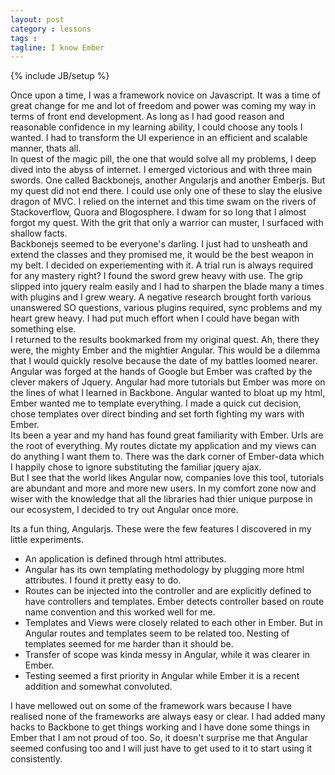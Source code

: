 ```yaml
---
layout: post
category : lessons
tags :
tagline: I know Ember
---
```


{% include JB/setup %}

Once upon a time, I was a framework novice on Javascript. It was a time of great change for me and lot of freedom and power was coming my way in terms of front end development. As long as I had good reason and reasonable confidence in my learning ability, I could choose any tools I wanted. I had to transform the UI experience in an efficient and scalable manner, thats all.  
In quest of the magic pill, the one that would solve all my problems, I deep dived into the abyss of internet. I emerged victorious and with three main swords. One called Backbonejs, another Angularjs and another Emberjs. But my quest did not end there. I could use only one of these to slay the elusive dragon of MVC. I relied on the internet and this time swam on the rivers of Stackoverflow, Quora and Blogosphere. I dwam for so long that I almost forgot my quest. With the grit that only a warrior can muster, I surfaced with shallow facts.   
Backbonejs seemed to be everyone's darling. I just had to unsheath and extend the classes and they promised me, it would be the best weapon in my belt. I decided on experiementing with it. A trial run is always required for any mastery right? I found the sword grew heavy with use. The grip slipped into jquery realm easily and I had to sharpen the blade many a times with plugins and I grew weary. A negative research brought forth various unanswered SO questions, various plugins required, sync problems and my heart grew heavy. I had put much effort when I could have began with something else.  
I returned to the results bookmarked from my original quest. Ah, there they were, the mighty Ember and the mightier Angular. This would be a dilemma that I would quickly resolve because the date of my battles loomed nearer. Angular was forged at the hands of Google but Ember was crafted by the clever makers of Jquery. Angular had more tutorials but Ember was more on the lines of what I learned in Backbone. Angular wanted to bloat up my html, Ember wanted me to template everything. I made a quick cut decision, chose templates over direct binding and set forth fighting my wars with Ember.  
Its been a year and my hand has found great familiarity with Ember. Urls are the root of everything. My routes dictate my application and my views can do anything I want them to. There was the dark corner of Ember-data which I happily chose to ignore substituting the familiar jquery ajax.  
But I see that the world likes Angular now, companies love this tool, tutorials are abundant and more and more new users. In my comfort zone now and wiser with the knowledge that all the libraries had thier unique purpose in our ecosystem, I decided to try out Angular once more.  

Its a fun thing, Angularjs. These were the few features I discovered in my little experiments.
- An application is defined through html attributes.  
- Angular has its own templating methodology by plugging more html attributes. I found it pretty easy to do.  
- Routes can be injected into the controller and are explicitly defined to have controllers and templates. Ember detects controller based on route name convention and this worked well for me.   
- Templates and Views were closely related to each other in Ember. But in Angular routes and templates seem to be related too. Nesting of templates seemed for me harder than it should be.  
- Transfer of scope was kinda messy in Angular, while it was clearer in Ember.  
- Testing seemed a first priority in Angular while Ember it is a recent addition and somewhat convoluted.  

I have mellowed out on some of the framework wars because I have realised none of the frameworks are always easy  or clear. I had added many hacks to Backbone to get things working and I have done some things in Ember that I am not proud of too. So, it doesn't surprise me that Angular seemed confusing too and I will just have to get used to it to start using it consistently.